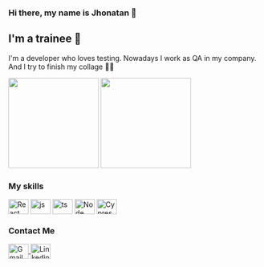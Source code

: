 ### Hi there, my name is Jhonatan 👋

## I'm a trainee 🤖
I'm a developer who loves testing. Nowadays I work as QA in my company. And I try to finish my collage 👨‍🎓

<div>
  <img height="180em" src="https://github-readme-stats.vercel.app/api?username=jhowwn&show_icons=true&theme=transparent"/>
  <img height="180em" src="https://github-readme-stats.vercel.app/api/top-langs/?username=jhowwn&layout=compact&langs_count=16&theme=transparent"/>
</div>

### My skills

<div style="display: inline_block">
  <img align="center" alt="React" height="30" width="40" src="https://github.com/get-icon/geticon/blob/master/icons/react.svg">
  <img align="center" alt="js" height="30" width="40" src="https://github.com/get-icon/geticon/blob/master/icons/javascript.svg">
  <img align="center" alt="ts" height="30" width="40" src="https://github.com/get-icon/geticon/blob/master/icons/typescript-icon.svg">
  <img align="center" alt="Node" height="30" width="40" src="https://github.com/get-icon/geticon/blob/master/icons/nodejs.svg">
  <img align="center" alt="Cypress" height="30" width="40" src="https://github.com/get-icon/geticon/blob/master/icons/cypress.svg">
</div>

 ### Contact Me
<div> 
  <a href = "mailto:jhonatanssla@gmail.com">
    <img 
      align="center" alt="Gmail" height="30" width="40"
      src="https://github.com/get-icon/geticon/blob/master/icons/google-gmail.svg" 
      target="_blank">
  </a>
  <a href="https://www.linkedin.com/in/jhonatan-lara-9849521b8" target="_blank">
      <img 
      align="center" alt="Linkedin" height="30" width="40"
      src="https://github.com/get-icon/geticon/blob/master/icons/linkedin-icon.svg" 
      target="_blank">
  </a> 
</div>

<!--
**Jhowwn/jhowwn** is a ✨ _special_ ✨ repository because its `README.md` (this file) appears on your GitHub profile.

Here are some ideas to get you started:

- 🔭 I’m currently working on ...
- 🌱 I’m currently learning ...
- 👯 I’m looking to collaborate on ...
- 🤔 I’m looking for help with ...
- 💬 Ask me about ...
- 📫 How to reach me: ...
- 😄 Pronouns: ...
- ⚡ Fun fact: ...
-->
